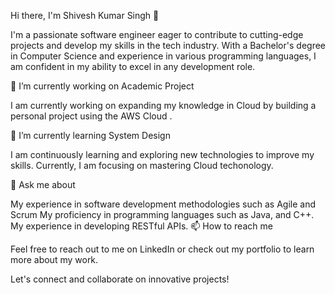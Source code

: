 Hi there, I'm Shivesh Kumar Singh 👋

I'm a passionate software engineer eager to contribute to cutting-edge projects and develop my skills in the tech industry. With a Bachelor's degree in Computer Science and experience in various programming languages, I am confident in my ability to excel in any development role.

🔭 I’m currently working on Academic Project

I am currently working on expanding my knowledge in Cloud by building a personal project using the AWS Cloud .

🌱 I’m currently learning System Design

I am continuously learning and exploring new technologies to improve my skills. Currently, I am focusing on mastering Cloud techonology.

💬 Ask me about

My experience in software development methodologies such as Agile and Scrum
My proficiency in programming languages such as Java, and C++. 
My experience in developing RESTful APIs. 
📫 How to reach me

Feel free to reach out to me on LinkedIn or check out my portfolio to learn more about my work.

Let's connect and collaborate on innovative projects!
